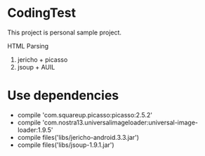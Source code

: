 # CodingTest

This project is personal sample project.

HTML Parsing

1. jericho + picasso
2. jsoup + AUIL

# Use dependencies
* compile 'com.squareup.picasso:picasso:2.5.2'
* compile 'com.nostra13.universalimageloader:universal-image-loader:1.9.5'
* compile files('libs/jericho-android.3.3.jar')
* compile files('libs/jsoup-1.9.1.jar')

